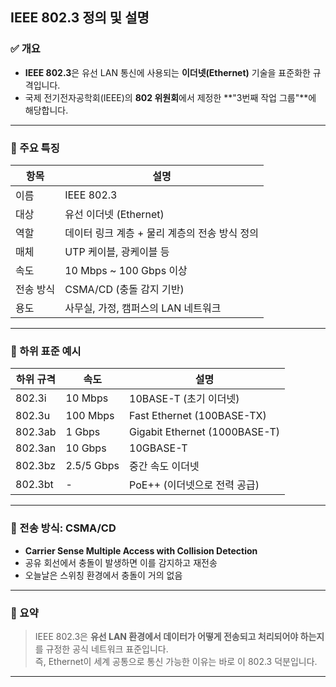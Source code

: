 ## IEEE 802.3 정의 및 설명

### ✅ 개요
- **IEEE 802.3**은 유선 LAN 통신에 사용되는 **이더넷(Ethernet)** 기술을 표준화한 규격입니다.
- 국제 전기전자공학회(IEEE)의 **802 위원회**에서 제정한 **"3번째 작업 그룹"**에 해당합니다.

---

### 📘 주요 특징

| 항목 | 설명 |
|------|------|
| 이름 | IEEE 802.3 |
| 대상 | 유선 이더넷 (Ethernet) |
| 역할 | 데이터 링크 계층 + 물리 계층의 전송 방식 정의 |
| 매체 | UTP 케이블, 광케이블 등 |
| 속도 | 10 Mbps ~ 100 Gbps 이상 |
| 전송 방식 | CSMA/CD (충돌 감지 기반) |
| 용도 | 사무실, 가정, 캠퍼스의 LAN 네트워크 |

---

### 🧱 하위 표준 예시

| 하위 규격 | 속도 | 설명 |
|-----------|------|------|
| 802.3i    | 10 Mbps | 10BASE-T (초기 이더넷) |
| 802.3u    | 100 Mbps | Fast Ethernet (100BASE-TX) |
| 802.3ab   | 1 Gbps | Gigabit Ethernet (1000BASE-T) |
| 802.3an   | 10 Gbps | 10GBASE-T |
| 802.3bz   | 2.5/5 Gbps | 중간 속도 이더넷 |
| 802.3bt   | - | PoE++ (이더넷으로 전력 공급) |

---

### 🎯 전송 방식: CSMA/CD

- **Carrier Sense Multiple Access with Collision Detection**
- 공유 회선에서 충돌이 발생하면 이를 감지하고 재전송
- 오늘날은 스위칭 환경에서 충돌이 거의 없음

---

### 🧠 요약

> IEEE 802.3은 **유선 LAN 환경에서 데이터가 어떻게 전송되고 처리되어야 하는지**를 규정한 공식 네트워크 표준입니다.  
> 즉, Ethernet이 세계 공통으로 통신 가능한 이유는 바로 이 802.3 덕분입니다.

---